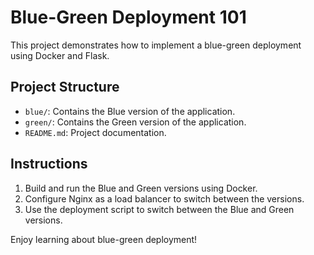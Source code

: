 # Blue-Green Deployment 101

This project demonstrates how to implement a blue-green deployment using Docker and Flask.

## Project Structure

- `blue/`: Contains the Blue version of the application.
- `green/`: Contains the Green version of the application.
- `README.md`: Project documentation.

## Instructions

1. Build and run the Blue and Green versions using Docker.
2. Configure Nginx as a load balancer to switch between the versions.
3. Use the deployment script to switch between the Blue and Green versions.

Enjoy learning about blue-green deployment!

